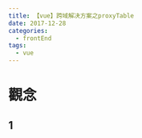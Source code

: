 ```yaml
---
title: 【vue】跨域解决方案之proxyTable
date: 2017-12-28
categories:
  - frontEnd
tags:
  - vue
---
```


# 觀念

## 1
